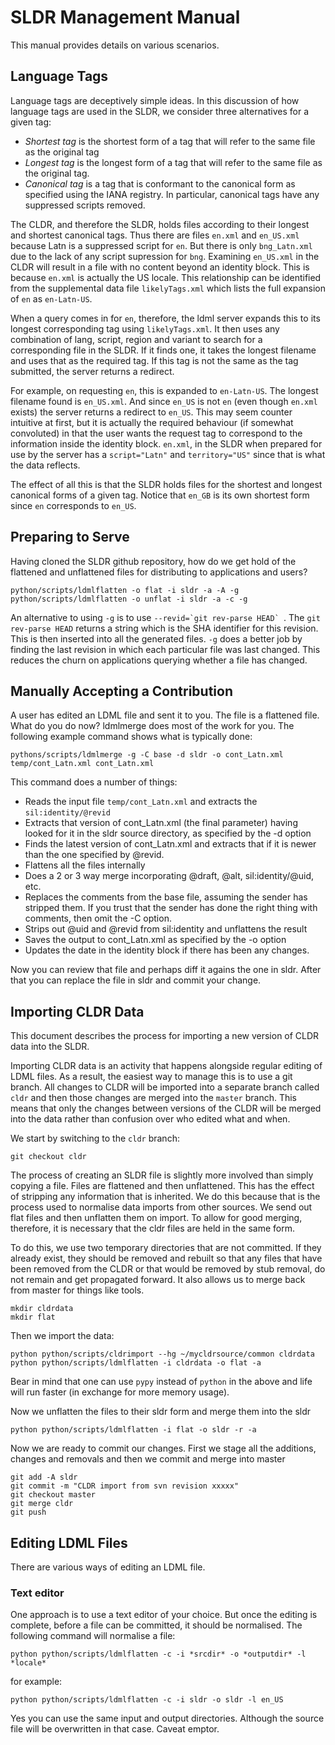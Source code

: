 # SLDR Management Manual

This manual provides details on various scenarios.

## Language Tags

Language tags are deceptively simple ideas. In this discussion of how language tags are used in the SLDR,
we consider three alternatives for a given tag:

* *Shortest tag* is the shortest form of a tag that will refer to the same file as the
  original tag
* *Longest tag* is the longest form of a tag that will refer to the same file as the original tag.
* *Canonical tag* is a tag that is conformant to the canonical form as specified using the IANA registry.
  In particular, canonical tags have any suppressed scripts removed.

The CLDR, and therefore the SLDR, holds files according to their longest and shortest canonical tags. Thus
there are files `en.xml` and `en_US.xml` because Latn is a suppressed script for `en`. But there is only
`bng_Latn.xml` due to the lack of any script supression for `bng`. Examining `en_US.xml` in the CLDR will
result in a file with no content beyond an identity block. This is because `en.xml` is actually the US
locale. This relationship can be identified from the supplemental data file `likelyTags.xml` which lists
the full expansion of `en` as `en-Latn-US`.

When a query comes in for `en`, therefore, the ldml server expands this to its longest corresponding tag
using `likelyTags.xml`. It then uses any combination of lang, script, region and variant to search for a
corresponding file in the SLDR. If it finds one, it takes the longest filename and uses that as the
required tag. If this tag is not the same as the tag submitted, the server returns a redirect.

For example, on requesting `en`, this is expanded to `en-Latn-US`. The longest filename found is `en_US.xml`.
And since `en_US` is not `en` (even though `en.xml` exists) the server returns a redirect to `en_US`.
This may seem counter intuitive at first, but it is actually the required behaviour (if somewhat
convoluted) in that the user wants the request tag to correspond to the information inside the identity
block. `en.xml`, in the SLDR when prepared for use by the server has a `script="Latn"` and `territory="US"`
since that is what the data reflects.

The effect of all this is that the SLDR holds files for the shortest and longest canonical forms of a given tag.
Notice that `en_GB` is its own shortest form since `en` corresponds to `en_US`.

## Preparing to Serve

Having cloned the SLDR github repository, how do we get hold of the flattened and unflattened files
for distributing to applications and users?

    python/scripts/ldmlflatten -o flat -i sldr -a -A -g
    python/scripts/ldmlflatten -o unflat -i sldr -a -c -g

An alternative to using `-g` is to use ``--revid=`git rev-parse HEAD` ``.
The `git rev-parse HEAD` returns a string which is the SHA identifier for this revision.
This is then inserted into all the generated files. `-g` does a better job by finding the last revision in which
each particular file was last changed. This reduces the churn on applications querying whether a file has changed.

## Manually Accepting a Contribution

A user has edited an LDML file and sent it to you. The file is a flattened file. What do you do now?
ldmlmerge does most of the work for you. The following example command shows what is typically done:

    pythons/scripts/ldmlmerge -g -C base -d sldr -o cont_Latn.xml temp/cont_Latn.xml cont_Latn.xml

This command does a number of things:

*   Reads the input file `temp/cont_Latn.xml` and extracts the `sil:identity/@revid`
*   Extracts that version of cont_Latn.xml (the final parameter) having looked for it in the sldr source directory,
    as specified by the -d option
*   Finds the latest version of cont_Latn.xml and extracts that if it is newer than the one specified by @revid.
*   Flattens all the files internally
*   Does a 2 or 3 way merge incorporating @draft, @alt, sil:identity/@uid, etc.
*   Replaces the comments from the base file, assuming the sender has stripped them. If you trust that the
    sender has done the right thing with comments, then omit the -C option.
*   Strips out @uid and @revid from sil:identity and unflattens the result
*   Saves the output to cont_Latn.xml as specified by the -o option
*   Updates the date in the identity block if there has been any changes.

Now you can review that file and perhaps diff it agains the one in sldr. After that you can replace the file
in sldr and commit your change.


## Importing CLDR Data

This document describes the process for importing a new version of CLDR data into the SLDR.

Importing CLDR data is an activity that happens alongside regular editing of LDML files.
As a result, the easiest way to manage this is to use a git branch. All changes to CLDR will
be imported into a separate branch called `cldr` and then those changes are merged into the
`master` branch. This means that only the changes between versions of the CLDR will be merged
into the data rather than confusion over who edited what and when.

We start by switching to the `cldr` branch:

```
git checkout cldr
```

The process of creating an SLDR file is slightly more involved than simply copying a file. Files
are flattened and then unflattened. This has the effect of stripping any information that is
inherited. We do this because that is the process used to normalise data imports from other
sources. We send out flat files and then unflatten them on import. To allow for good merging,
therefore, it is necessary that the cldr files are held in the same form.

To do this, we use two temporary directories that are not committed. If they already exist, they
should be removed and rebuilt so that any files that have been removed from the CLDR or that
would be removed by stub removal, do not remain and get propagated forward. It also allows us to
merge back from master for things like tools.

    mkdir cldrdata
    mkdir flat

Then we import the data:

    python python/scripts/cldrimport --hg ~/mycldrsource/common cldrdata
    python python/scripts/ldmlflatten -i cldrdata -o flat -a

Bear in mind that one can use `pypy` instead of `python` in the above and life will
run faster (in exchange for more memory usage).

Now we unflatten the files to their sldr form and merge them into the sldr

    python python/scripts/ldmlflatten -i flat -o sldr -r -a

Now we are ready to commit our changes. First we stage all the additions, changes and removals
and then we commit and merge into master

    git add -A sldr
    git commit -m "CLDR import from svn revision xxxxx"
    git checkout master
    git merge cldr
    git push


## Editing LDML Files

There are various ways of editing an LDML file.

### Text editor

One approach is to use a text editor of your choice. But once the editing is complete,
before a file can be committed, it should be normalised. The following command will
normalise a file:

    python python/scripts/ldmlflatten -c -i *srcdir* -o *outputdir* -l *locale*

for example:

    python python/scripts/ldmlflatten -c -i sldr -o sldr -l en_US

Yes you can use the same input and output directories. Although the source file will be
overwritten in that case. Caveat emptor.

